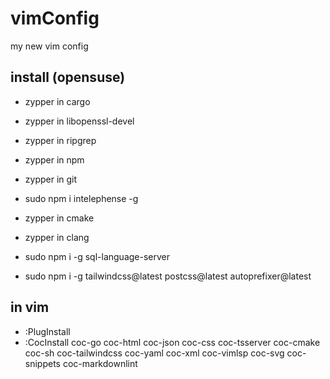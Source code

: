 # vimConfig

my new vim config

## install (opensuse)

- zypper in cargo
- zypper in libopenssl-devel
- zypper in ripgrep
- zypper in npm
- zypper in git

- sudo npm i intelephense -g
- zypper in cmake
- zypper in clang
- sudo npm i -g sql-language-server
- sudo npm i -g tailwindcss@latest postcss@latest autoprefixer@latest

## in vim

- :PlugInstall
- :CocInstall coc-go coc-html coc-json coc-css coc-tsserver coc-cmake coc-sh
    coc-tailwindcss coc-yaml coc-xml coc-vimlsp coc-svg coc-snippets coc-markdownlint

